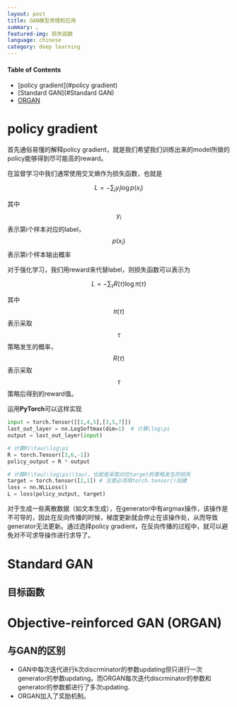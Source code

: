 ```yaml
---
layout: post
title: GAN模型原理和应用
summary: 。
featured-img: 损失函数
language: chinese 
category: deep learning
---
```

#### Table of Contents
- [policy gradient](#policy gradient)
- [Standard GAN](#Standard GAN)
- [ORGAN](#ORGAN)

<a name='policy gradient'/>

# policy gradient

首先通俗易懂的解释policy gradient，就是我们希望我们训练出来的model所做的policy能够得到尽可能高的reward。

在监督学习中我们通常使用交叉熵作为损失函数，也就是

$$L = -\sum_i y_i \log p(x_i)$$

其中$$y_i$$表示第i个样本对应的label，$$p(x_i)$$表示第i个样本输出概率

对于强化学习，我们用reward来代替label，则损失函数可以表示为

$$L=-\sum_{\tau}R(\tau)\log \pi(\tau)$$

其中$$\pi(\tau)$$表示采取$$\tau$$策略发生的概率，$$R(\tau)$$表示采取$$\tau$$策略后得到的reward值。

运用**PyTorch**可以这样实现
```python
input = torch.Tensor([[1,4,5],[3,5,7]])
last_out_layer = nn.LogSoftmax(dim=1)  # 计算\log\pi
output = last_out_layer(input)

# 计算R(\tau)\log\pi
R = torch.Tensor([3,6,-1])
policy_output = R * output

# 计算R(\tau)\log\pi(\tau)，也就是采取对应target的策略发生的损失
target = torch.tensor([2,1]) # 注意必须用torch.tensor()创建
loss = nn.NLLLoss()
L = loss(policy_output, target)
```

对于生成一些离散数据（如文本生成），在generator中有argmax操作，该操作是不可导的，因此在反向传播的时候，梯度更新就会停止在该操作处，从而导致generator无法更新。通过选择policy gradient，在反向传播的过程中，就可以避免对不可求导操作进行求导了。

<a name='Standard GAN'/>

# Standard GAN

## 目标函数


<a name='ORGAN'/>

# Objective-reinforced GAN (ORGAN)

## 与GAN的区别
- GAN中每次迭代进行k次discrminator的参数updating但只进行一次generator的参数updating。而ORGAN每次迭代discrminator的参数和generator的参数都进行了多次updating.
- ORGAN加入了奖励机制。